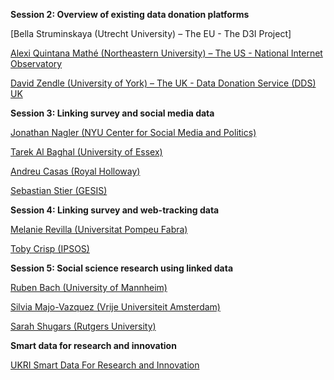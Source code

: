 **Session 2: Overview of existing data donation platforms**

[Bella Struminskaya (Utrecht University) – The EU - The D3I Project]

[Alexi Quintana Mathé (Northeastern University) – The US - National Internet Observatory](NIO_Manchester.pdf)

[David Zendle (University of York) – The UK - Data Donation Service (DDS) UK](SDDS_Manchester_13-02-2025.pdf)

**Session 3: Linking survey and social media data**

[Jonathan Nagler (NYU Center for Social Media and Politics)](nagler_manchester2025_post.pdf)

[Tarek Al Baghal (University of Essex)](albaghal.digisurvor.v2.pdf)

[Andreu Casas (Royal Holloway)](what-if-project-overview-presentation-digisurv-manchester-13feb2024.pdf)

[Sebastian Stier (GESIS)](DIGISURVOR_Manchester_Stier.pdf)

**Session 4: Linking survey and web-tracking data**

[Melanie Revilla (Universitat Pompeu Fabra)](Manchester-Melanie-vf.pdf)

[Toby Crisp (IPSOS)](Ipsos_Linking_survey_web_tracking_data.pdf)

**Session 5: Social science research using linked data**

[Ruben Bach (University of Mannheim)](Ruben.pdf)

[Silvia Majo-Vazquez (Vrije Universiteit Amsterdam)](20250214_DigiSurv_Presentation_SMV.pdf)

[Sarah Shugars (Rutgers University)](Digisurvor_workshop_S_Shugars.pdf) 

**Smart data for research and innovation**

[UKRI Smart Data For Research and Innovation](SDR_UK_overview-Feb_14_2025-DIGISURVOR_Workshop.pdf)


